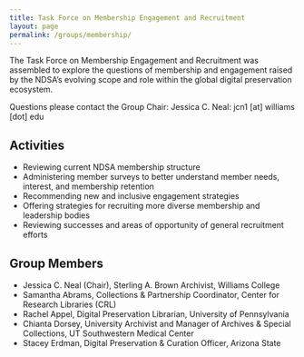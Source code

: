 ```yaml
---
title: Task Force on Membership Engagement and Recruitment
layout: page
permalink: /groups/membership/
---
```


The Task Force on Membership Engagement and Recruitment was assembled to explore the questions of membership and engagement raised by the NDSA’s evolving scope and role within the global digital preservation ecosystem. 

Questions please contact the Group Chair: Jessica C. Neal: jcn1 [at] williams [dot] edu

## Activities 
- Reviewing current NDSA membership structure 
- Administering member surveys to better understand member needs, interest, and membership retention
- Recommending new and inclusive engagement strategies 
- Offering strategies for recruiting more diverse membership and leadership bodies
- Reviewing successes and areas of opportunity of general recruitment efforts 

## Group Members 
- Jessica C. Neal (Chair), Sterling A. Brown Archivist, Williams College 
- Samantha Abrams, Collections & Partnership Coordinator, Center for Research Libraries (CRL) 
- Rachel Appel, Digital Preservation Librarian, University of Pennsylvania  
- Chianta Dorsey, University Archivist and Manager of Archives & Special Collections, UT Southwestern Medical Center
- Stacey Erdman, Digital Preservation & Curation Officer, Arizona State


